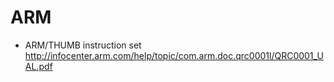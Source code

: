 # ARM
- ARM/THUMB instruction set
  http://infocenter.arm.com/help/topic/com.arm.doc.qrc0001l/QRC0001_UAL.pdf
